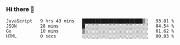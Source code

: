### Hi there 👋

<!--
**KLXLjun/KLXLjun** is a ✨ _special_ ✨ repository because its `README.md` (this file) appears on your GitHub profile.

Here are some ideas to get you started:

- 🔭 I’m currently working on ...
- 🌱 I’m currently learning ...
- 👯 I’m looking to collaborate on ...
- 🤔 I’m looking for help with ...
- 💬 Ask me about ...
- 📫 How to reach me: ...
- 😄 Pronouns: ...
- ⚡ Fun fact: ...
-->

<!--START_SECTION:waka-->
```text
JavaScript   9 hrs 43 mins   ███████████████████████▒░   93.81 % 
JSON         28 mins         █░░░░░░░░░░░░░░░░░░░░░░░░   04.54 % 
Go           10 mins         ▒░░░░░░░░░░░░░░░░░░░░░░░░   01.62 % 
HTML         0 secs          ░░░░░░░░░░░░░░░░░░░░░░░░░   00.03 % 
```
<!--END_SECTION:waka-->
